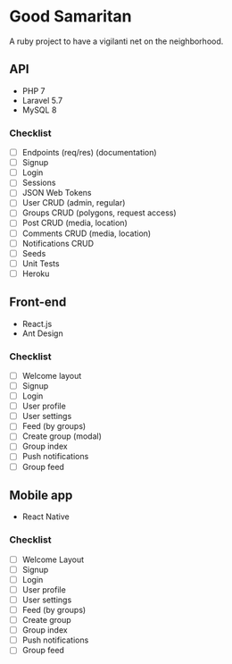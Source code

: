 # Good Samaritan

A ruby project to have a vigilanti net on the neighborhood.

## API

- PHP 7
- Laravel 5.7
- MySQL 8

### Checklist

- [ ] Endpoints (req/res) (documentation)
- [ ] Signup
- [ ] Login
- [ ] Sessions
- [ ] JSON Web Tokens
- [ ] User CRUD (admin, regular)
- [ ] Groups CRUD (polygons, request access)
- [ ] Post CRUD (media, location)
- [ ] Comments CRUD (media, location)
- [ ] Notifications CRUD
- [ ] Seeds
- [ ] Unit Tests
- [ ] Heroku

## Front-end

- React.js
- Ant Design

### Checklist

- [ ] Welcome layout
- [ ] Signup
- [ ] Login
- [ ] User profile
- [ ] User settings
- [ ] Feed (by groups)
- [ ] Create group (modal)
- [ ] Group index
- [ ] Push notifications
- [ ] Group feed

## Mobile app

- React Native

### Checklist

- [ ] Welcome Layout
- [ ] Signup
- [ ] Login
- [ ] User profile
- [ ] User settings
- [ ] Feed (by groups)
- [ ] Create group
- [ ] Group index
- [ ] Push notifications
- [ ] Group feed
